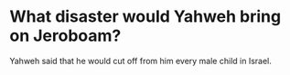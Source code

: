 # What disaster would Yahweh bring on Jeroboam?

Yahweh said that he would cut off from him every male child in Israel.
